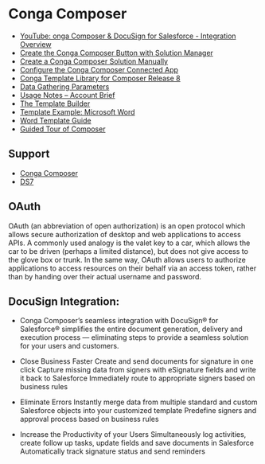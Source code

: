 # Conga Composer
* [YouTube: onga Composer & DocuSign for Salesforce - Integration Overview](https://www.youtube.com/watch?v=kSBPYppHfBM)
* [Create the Conga Composer Button with Solution Manager](https://support.getconga.com/Conga_Composer/Building_Composer_Solutions/Using_Solution_Manager/Creating_Composer_Buttons_with_Solution_Manager/02_Create_the_Conga_Composer_Button_with_Solution_Manager)
* [Create a Conga Composer Solution Manually](https://support.getconga.com/Conga_Composer/Building_Composer_Solutions/Using_Composer/02_Create_a_Conga_Composer_Solution_Manually)
* [Configure the Conga Composer Connected App](https://support.getconga.com/Conga_Composer/Getting_Started_with_Composer/Configuring_Composer/011Configure_the_Conga_Composer_Connected_App)
* [Conga Template Library for Composer Release 8](https://support.getconga.com/Conga_Composer/Creating_Composer_Templates/Composer_Template_Basics/Conga_Template_Library_for_Composer_Release_8)
* [Data Gathering Parameters](https://support.getconga.com/Conga_Composer/Customizing_Composer_with_Parameters/Composer_Parameter_Guide/Data_Gathering_Parameters)
* [Usage Notes –
 Account Brief](https://files.mtstatic.com/site_7557/draft_1581/0?Expires=1520376909&Signature=QE1LDtx4SxBhPv0cn62pmF4zP3H~oZ-ap6vb9WRHICxSIPDDR9P~sj6ucuokwnz2dKnfmqJKJU9zyu6IMc7sAPje-8lO0O11givMFO8NvhgAgRlZ7AwJbhIia2N2e-0HsBbrfmx-fsDcOrt3LI8DhNy6NnMeRRrBtnQB8o5Jh0s_&Key-Pair-Id=APKAJ5Y6AV4GI7A555NA)
* [The Template Builder](https://support.getconga.com/Conga_Composer/Creating_Composer_Templates/Composer_Template_Basics/03_The_Template_Builder)
* [Template Example: Microsoft Word](https://support.getconga.com/Conga_Composer/Creating_Composer_Templates/Word_Templates/Word_Template_Basics/04_Template_Example%3A_Microsoft_Word)
* [Word Template Guide](https://support.getconga.com/Conga_Composer/Creating_Composer_Templates/Word_Templates/Word_Template_Basics/00Word_Template_Guide)
* [Guided Tour of Composer](https://support.getconga.com/Conga_Composer)
## Support
* [Conga Composer](https://support.getconga.com/Conga_Composer)
* [DS7](https://support.getconga.com/Conga_Composer/Customizing_Composer_with_Parameters/Composer_Parameter_Guide/DS7)

## OAuth
OAuth (an abbreviation of open authorization) is an open protocol which allows secure authorization of desktop and web applications to access APIs. A commonly used analogy is the valet key to a car, which allows the car to be driven (perhaps a limited distance), but does not give access to the glove box or trunk. In the same way, OAuth allows users to authorize applications to access resources on their behalf via an access token, rather than by handing over their actual username and password.

## DocuSign Integration:
* Conga Composer’s seamless integration with DocuSign® for Salesforce® simplifies the entire document generation, delivery and execution process — eliminating steps to provide a seamless solution for your users and customers.

* Close Business Faster
Create and send documents for signature in one click
Capture missing data from signers with eSignature fields and write it back to Salesforce
Immediately route to appropriate signers based on business rules
* Eliminate Errors
Instantly merge data from multiple standard and custom Salesforce objects into your customized template
Predefine signers and approval process based on business rules
* Increase the Productivity of your Users
Simultaneously log activities, create follow up tasks, update fields and save documents in Salesforce
Automatically track signature status and send reminders

